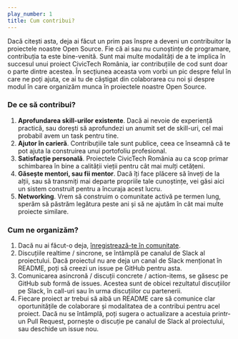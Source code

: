 ```yaml
---
play_number: 1
title: Cum contribui?
---
```


Dacă citești asta, deja ai făcut un prim pas înspre a deveni un contribuitor la proiectele noastre Open Source. Fie că ai sau nu cunoștințe de programare, contribuția ta este bine-venită. Sunt mai multe modalități de a te implica în succesul unui proiect CivicTech România, iar contribuțiile de cod sunt doar o parte dintre acestea. În secțiunea aceasta vom vorbi un pic despre felul în care ne poți ajuta, ce ai tu de câștigat din colaborarea cu noi și despre modul în care organizăm munca în proiectele noastre Open Source. 

### De ce să contribui?
1.  **Aprofundarea skill-urilor existente**. Dacă ai nevoie de experiență practică, sau dorești să aprofundezi un anumit set de skill-uri, cel mai probabil avem un task pentru tine. 
2.  **Ajutor în carieră**. Contribuțiile tale sunt publice, ceea ce înseamnă că te pot ajuta la construirea unui portofoliu profesional.
3.  **Satisfacție personală**. Proiectele CivicTech România au ca scop primar schimbarea în bine a calității vieții pentru cât mai mulți cetățeni. 
4.  **Găsește mentori, sau fii mentor**. Dacă îți face plăcere să înveți de la alții, sau să transmiți mai departe propriile tale cunoștințe, vei găsi aici un sistem construit pentru a încuraja acest lucru. 
5.  **Networking**. Vrem să construim o comunitate activă pe termen lung, sperăm să păstrăm legătura peste ani și să ne ajutăm în cât mai multe proiecte similare. 

### Cum ne organizăm?

1.  Dacă nu ai făcut-o deja, [înregistrează-te în comunitate](https://civictech.ro/hai-si-tu).
2.  Discuțiile realtime / sincrone, se întâmplă pe canalul de Slack al proiectului. Dacă proiectul nu are deja un canal de Slack menționat în README, poți să creezi un issue pe GitHub pentru asta.
3.  Comunicarea asincronă / discuții concrete / action-items, se găsesc pe GitHub sub formă de issues. Acestea sunt de obicei rezultatul discuțiilor pe Slack, în call-uri sau în urma discuțiilor cu partenerii. 
4.  Fiecare proiect ar trebui să aibă un README care să comunice clar oportunitățile de colaborare și modalitatea de a contribui pentru acel proiect. Dacă nu se întâmplă, poți sugera o actualizare a acestuia printr-un Pull Request, pornește o discuție pe canalul de Slack al proiectului, sau deschide un issue nou. 
